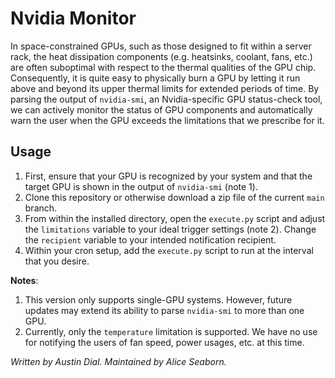 # Nvidia Monitor

In space-constrained GPUs, such as those designed to fit within a server rack, the heat dissipation components (e.g. heatsinks, coolant, fans, etc.) are often suboptimal with respect to the thermal qualities of the GPU chip. Consequently, it is quite easy to physically burn a GPU by letting it run above and beyond its upper thermal limits for extended periods of time. By parsing the output of `nvidia-smi`, an Nvidia-specific GPU status-check tool, we can actively monitor the status of GPU components and automatically warn the user when the GPU exceeds the limitations that we prescribe for it.


## Usage

1. First, ensure that your GPU is recognized by your system and that the target GPU is shown in the output of `nvidia-smi` (note 1).
2. Clone this repository or otherwise download a zip file of the current `main` branch.
3. From within the installed directory, open the `execute.py` script and adjust the `limitations` variable to your ideal trigger settings (note 2). Change the `recipient` variable to your intended notification recipient.
4. Within your cron setup, add the `execute.py` script to run at the interval that you desire.


**Notes**:
1. This version only supports single-GPU systems. However, future updates may extend its ability to parse `nvidia-smi` to more than one GPU.
2. Currently, only the `temperature` limitation is supported. We have no use for notifying the users of fan speed, power usages, etc. at this time.

*Written by Austin Dial. Maintained by Alice Seaborn.*
